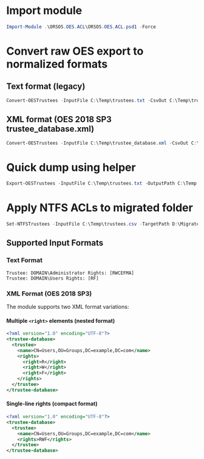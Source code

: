 # Import module

```powershell
Import-Module .\ORSOS.OES.ACL\ORSOS.OES.ACL.psd1 -Force
```

# Convert raw OES export to normalized formats

## Text format (legacy)

```powershell
Convert-OESTrustees -InputFile C:\Temp\trustees.txt -CsvOut C:\Temp\trustees.csv -JsonOut C:\Temp\trustees.json
```

## XML format (OES 2018 SP3 trustee_database.xml)

```powershell
Convert-OESTrustees -InputFile C:\Temp\trustee_database.xml -CsvOut C:\Temp\trustees.csv -JsonOut C:\Temp\trustees.json
```

# Quick dump using helper

```powershell
Export-OESTrustees -InputFile C:\Temp\trustees.txt -OutputPath C:\Temp
```

# Apply NTFS ACLs to migrated folder

```powershell
Set-NTFSTrustees -InputFile C:\Temp\trustees.csv -TargetPath D:\MigratedData
```

## Supported Input Formats

### Text Format
```
Trustee: DOMAIN\Administrator Rights: [RWCEFMA]
Trustee: DOMAIN\Users Rights: [RF]
```

### XML Format (OES 2018 SP3)

The module supports two XML format variations:

#### Multiple `<right>` elements (nested format)
```xml
<?xml version="1.0" encoding="UTF-8"?>
<trustee-database>
  <trustee>
    <name>CN=Users,OU=Groups,DC=example,DC=com</name>
    <rights>
      <right>R</right>
      <right>W</right>
      <right>F</right>
    </rights>
  </trustee>
</trustee-database>
```

#### Single-line rights (compact format)
```xml
<?xml version="1.0" encoding="UTF-8"?>
<trustee-database>
  <trustee>
    <name>CN=Users,OU=Groups,DC=example,DC=com</name>
    <rights>RWF</rights>
  </trustee>
</trustee-database>
```

